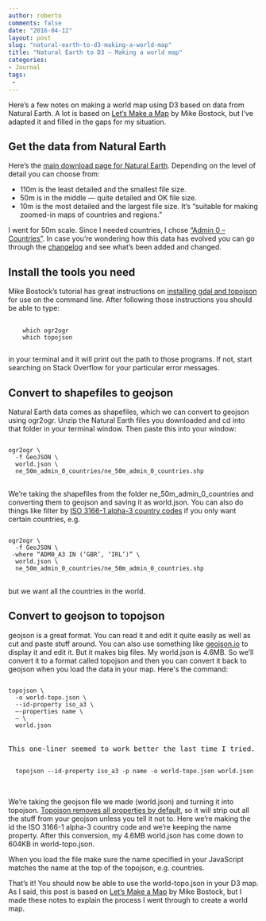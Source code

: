 ```yaml
---
author: roberto
comments: false
date: "2016-04-12"
layout: post
slug: "natural-earth-to-d3-making-a-world-map"
title: "Natural Earth to D3 — Making a world map"
categories:
- Journal
tags:
 -
---
```


Here’s a few notes on making a world map using D3 based on data from Natural Earth. A lot is based on [Let’s Make a Map](https://bost.ocks.org/mike/map/) by Mike Bostock, but I’ve adapted it and filled in the gaps for my situation.

## Get the data from Natural Earth
Here’s the [main download page for Natural Earth](http://www.naturalearthdata.com/downloads/). Depending on the level of detail you can choose from:

* 110m is the least detailed and the smallest file size.
* 50m is in the middle — quite detailed and OK file size.
* 10m is the most detailed and the largest file size. It’s “suitable for making zoomed-in maps of countries and regions.”

I went for 50m scale. Since I needed countries, I chose [“Admin 0 – Countries”](http://www.naturalearthdata.com/http//www.naturalearthdata.com/download/50m/cultural/ne_50m_admin_0_countries.zip). In case you’re wondering how this data has evolved you can go through the [changelog](https://github.com/nvkelso/natural-earth-vector/blob/master/CHANGELOG) and see what’s been added and changed.

## Install the tools you need
Mike Bostock’s tutorial has great instructions on [installing gdal and topojson](https://bost.ocks.org/mike/map/#installing-tools) for use on the command line. After following those instructions you should be able to type:
<pre>
  <code>
    which ogr2ogr
    which topojson
  </code>
</pre>
in your terminal and it will print out the path to those programs. If not, start searching on Stack Overflow for your particular error messages.

## Convert to shapefiles to geojson
Natural Earth data comes as shapefiles, which we can convert to geojson using ogr2ogr. Unzip the Natural Earth files you downloaded and cd into that folder in your terminal window. Then paste this into your window:
<pre>
<code>
ogr2ogr \
  -f GeoJSON \
  world.json \
  ne_50m_admin_0_countries/ne_50m_admin_0_countries.shp
</code>
</pre>
We’re taking the shapefiles from the folder ne_50m_admin_0_countries and converting them to geojson and saving it as world.json. You can also do things like filter by [ISO 3166-1 alpha-3 country codes](http://en.wikipedia.org/wiki/ISO_3166-1_alpha-3) if you only want certain countries, e.g.

<pre>
<code>
ogr2ogr \
  -f GeoJSON \
 -where “ADM0_A3 IN (‘GBR’, ‘IRL’)” \
  world.json \
  ne_50m_admin_0_countries/ne_50m_admin_0_countries.shp
</code>
</pre>
but we want all the countries in the world.

## Convert to geojson to topojson
geojson is a great format. You can read it and edit it quite easily as well as cut and paste stuff around. You can also use something like [geojson.io](http://geojson.io/) to display it and edit it. But it makes big files. My world.json is 4.6MB. So we’ll convert it to a format called topojson and then you can convert it back to geojson when you load the data in your map. Here's the command:

<pre>
<code>
topojson \
  -o world-topo.json \
  --id-property iso_a3 \
  —-properties name \
  — \
  world.json
</code>

This one-liner seemed to work better the last time I tried.

<code>
  topojson --id-property iso_a3 -p name -o world-topo.json world.json
</code>

</pre>

We’re taking the geojson file we made (world.json) and turning it into topojson. [Topojson removes all properties by default](https://github.com/mbostock/topojson/wiki/Command-Line-Reference#properties), so it will strip out all the stuff from your geojson unless you tell it not to. Here we’re making the id the ISO 3166-1 alpha-3 country code and we’re keeping the name property. After this conversion, my 4.6MB world.json has come down to 604KB in world-topo.json.

When you load the file make sure the name specified in your JavaScript matches the name at the top of the topojson, e.g. countries.

That’s it! You should now be able to use the world-topo.json in your D3 map. As I said, this post is based on [Let’s Make a Map](https://bost.ocks.org/mike/map/) by Mike Bostock, but I made these notes to explain the process I went through to create a world map.
